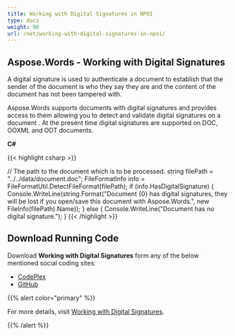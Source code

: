 ```yaml
---
title: Working with Digital Signatures in NPOI
type: docs
weight: 90
url: /net/working-with-digital-signatures-in-npoi/
---
```


## **Aspose.Words - Working with Digital Signatures**

A digital signature is used to authenticate a document to establish that the sender of the document is who they say they are and the content of the document has not been tampered with.

Aspose.Words supports documents with digital signatures and provides access to them allowing you to detect and validate digital signatures on a document . At the present time digital signatures are supported on DOC, OOXML and ODT documents.

**C#**

{{< highlight csharp >}}

// The path to the document which is to be processed.
string filePath = "../../data/document.doc";
FileFormatInfo info = FileFormatUtil.DetectFileFormat(filePath);
if (info.HasDigitalSignature)
{
	Console.WriteLine(string.Format("Document {0} has digital signatures, they will be lost if you open/save this document with Aspose.Words.", new FileInfo(filePath).Name));
}
else
{
	Console.WriteLine("Document has no digital signature.");
}
{{< /highlight >}}

## **Download Running Code**

Download **Working with Digital Signatures** form any of the below mentioned social coding sites:

- [CodePlex](https://asposenpoi.codeplex.com/downloads/get/1475285)
- [GitHub](https://github.com/aspose-words/Aspose.Words-for-.NET/releases/download/Aspose.Words_Features_Missing_in_NPOI_v_1.0/Working.with.Digital.Signatures.Aspose.Words.zip)

{{% alert color="primary" %}} 

For more details, visit [Working with Digital Signatures](https://docs.aspose.com/words/net/working-with-digital-signatures/).

{{% /alert %}}
